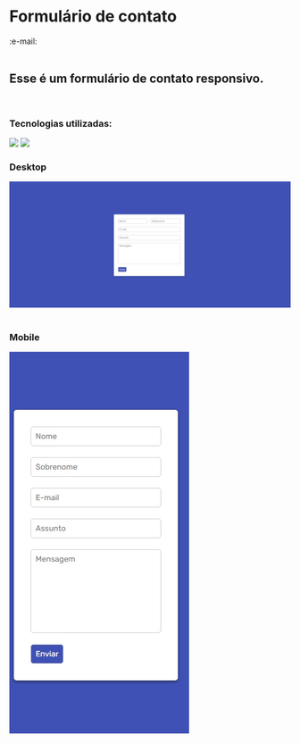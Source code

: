 <h1>Formulário de contato</h1> :e-mail:
<br>
<br>
<h2>Esse é um formulário de contato responsivo.</h2>
<br>
<h3>Tecnologias utilizadas:</h3>
<img src="https://img.shields.io/badge/HTML5-E34F26?style=for-the-badge&logo=html5&logoColor=white"/>
<img src="https://img.shields.io/badge/CSS3-1572B6?style=for-the-badge&logo=css3&logoColor=white" />


<h3>Desktop</h3>

<img src="https://github.com/Karine-Timoteo/Formulario-de-contato-responsivo/blob/master/assets/desktop.jpeg?raw=true">
<br>
<br>

<h3>Mobile</h3>

<img src="https://github.com/Karine-Timoteo/Formulario-de-contato-responsivo/blob/master/assets/mobile.jpeg?raw=true">


